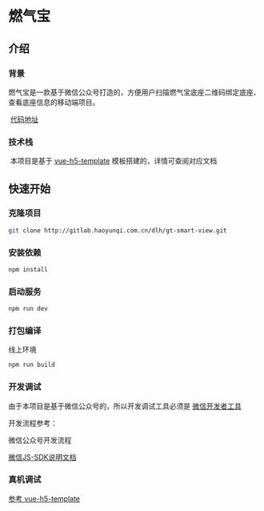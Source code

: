 # 燃气宝

## 介绍

### 背景

​	燃气宝是一款基于微信公众号打造的，方便用户扫描燃气宝底座二维码绑定底座、查看底座信息的移动端项目。

​	[代码地址](https://gitlab.haoyunqi.com.cn/dlh/gt-smart-view) 

### 技术栈

​	本项目是基于 [vue-h5-template](../template/vue-h5-template.md) 模板搭建的，详情可查阅对应文档

## 快速开始

### 克隆项目

```bash
git clone http://gitlab.haoyunqi.com.cn/dlh/gt-smart-view.git
```

### 安装依赖

```bash
npm install
```

### 启动服务

```bash
npm run dev
```

### 打包编译

 线上环境

```bash
npm run build	
```

### 开发调试

由于本项目是基于微信公众号的，所以开发调试工具必须是 [微信开发者工具](https://developers.weixin.qq.com/doc/offiaccount/OA_Web_Apps/Web_Developer_Tools.html) 

开发流程参考：

微信公众号开发流程

[微信JS-SDK说明文档](https://developers.weixin.qq.com/doc/offiaccount/OA_Web_Apps/JS-SDK.html)

### 真机调试

[参考 vue-h5-template](../template/vue-h5-template.md#真机调试)

